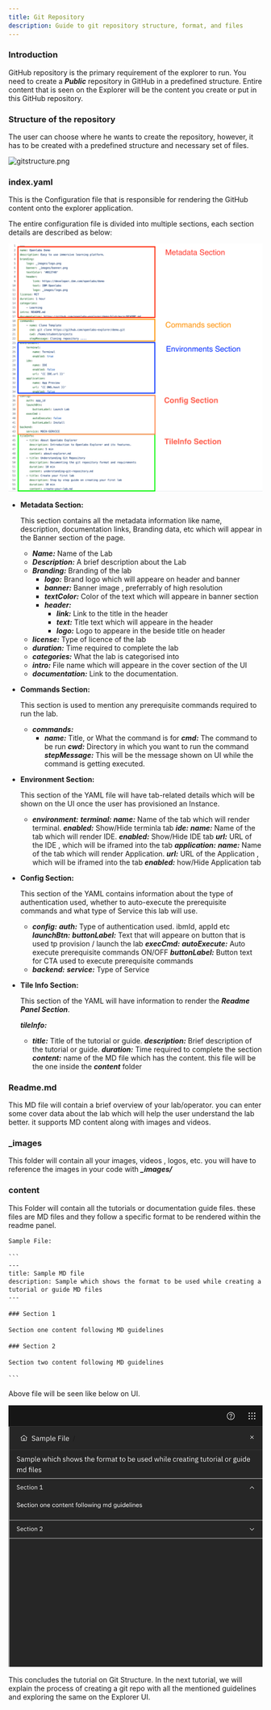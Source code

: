 ```yaml
---
title: Git Repository
description: Guide to git repository structure, format, and files
---
```


### Introduction

GitHub repository is the primary requirement of the explorer to run. You need to create a ***Public*** repository in GitHub in a predefined structure. Entire content that is seen on the Explorer will be the content you create or put in this GitHub repository.

### Structure of the repository

The user can choose where he wants to create the repository, however, it has to be created with a predefined structure and necessary set of files.

![gitstructure.png](../_images/structure.png)


### index.yaml

This is the Configuration file that is responsible for rendering the GitHub content onto the explorer application.

The entire configuration file is divided into multiple sections, each section details are described as below:

![explorer_indexyaml.png](../_images/explorer_indexyaml.png)

- **Metadata Section:**

    This section contains all the metadata information like name, description, documentation links, Branding data, etc which will appear in the Banner section of the page.

    - ***Name:*** Name of the Lab
    - ***Description:*** A brief description about the Lab
    - ***Branding:*** Branding of the lab
        - ***logo:*** Brand logo which will appeare on header and banner
        - ***banner:*** Banner image , preferrably of high resolution
        - ***textColor:*** Color of the text which will appeare in banner section
        - ***header:***
            - ***link:*** Link to the title in the header
            - ***text:*** Title text which will appeare in the header
            - ***logo:*** Logo to appeare in the beside title on header
    - ***license:*** Type of licence of the lab
    - ***duration:*** Time required to complete the lab
    - ***categories:*** What the lab is categorised into
    - ***intro:*** File name which will appeare in the cover section of the UI
    - ***documentation:*** Link to the documentation.

- **Commands Section:**

    This section is used to mention any prerequisite commands required to run the lab. 

    - ***commands:***
         - ***name:*** Title, or What the command is for 
           ***cmd:*** The command to be run
           ***cwd:*** Directory in which you want to run the command
           ***stepMessage:*** This will be the message shown on UI while the command is getting executed.

- **Environment Section:**

    This section of the YAML file will have tab-related details which will be shown on the UI once the user has provisioned an Instance.

    - ***environment:***
        ***terminal:***
            ***name:*** Name of the tab which will render terminal.
            ***enabled:*** Show/Hide terminla tab
        ***ide:***
            ***name:*** Name of the tab which will render IDE.
            ***enabled:*** Show/Hide IDE tab
            ***url:*** URL of the IDE , which will be iframed into the tab
        ***application:***
            ***name:*** Name of the tab which will render Application.
            ***url:*** URL of the Application , which will be iframed into the tab
            ***enabled:*** how/Hide Application tab

- **Config Section:**

    This section of the YAML contains information about the type of authentication used, whether to auto-execute the prerequisite commands and what type of Service this lab will use.

    - ***config:***
        ***auth:*** Type of authentication used. ibmId, appId etc
        ***launchBtn:***
            ***buttonLabel:*** Text that will appeare on button that is used tp provision / launch the lab
        ***execCmd:*** 
            ***autoExecute:*** Auto execute prerequisite commands ON/OFF
            ***buttonLabel:*** Button text for CTA used to execute prerequisite commands
    - ***backend:***
        ***service:*** Type of Service

- **Tile Info Section:**

    This section of the YAML will have information to render the ***Readme Panel Section***.

    ***tileInfo:***
    - ***title:*** Title of the tutorial or guide.
      ***description:*** Brief description of the tutorial or guide.
      ***duration:*** Time required to complete the section
      ***content:*** name of the MD file which has the content. this file will be the one inside the ***content*** folder


### Readme.md

This MD file will contain a brief overview of your lab/operator. you can enter some cover data about the lab which will help the user understand the lab better. it supports MD content along with images and videos.

### _images

This folder will contain all your images, videos , logos, etc. you will have to reference the images in your code with ***_images/<imagename-with-extension>***

### content

This Folder will contain all the tutorials or documentation guide files. these files are MD files and they follow a specific format to be rendered within the readme panel.

    Sample File: 

    ```
    ---
    title: Sample MD file   
    description: Sample which shows the format to be used while creating a tutorial or guide MD files
    ---
    
    ### Section 1

    Section one content following MD guidelines

    ### Section 2

    Section two content following MD guidelines

    ```

Above file will be seen like below on UI.

![explorer_samplefile.png](../_images/explorer_samplefile.png)

This concludes the tutorial on Git Structure. In the next tutorial, we will explain the process of creating a git repo with all the mentioned guidelines and exploring the same on the Explorer UI.
